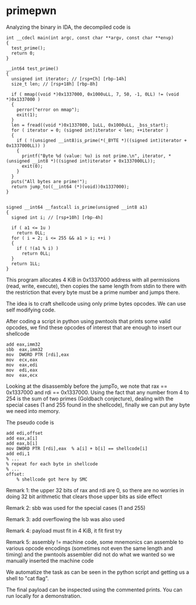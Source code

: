 
# primepwn

Analyzing the binary in IDA, the decompiled code is

```
int __cdecl main(int argc, const char **argv, const char **envp)
{
  test_prime();
  return 0;
}

__int64 test_prime()
{
  unsigned int iterator; // [rsp+Ch] [rbp-14h]
  size_t len; // [rsp+18h] [rbp-8h]

  if ( mmap((void *)0x1337000, 0x1000uLL, 7, 50, -1, 0LL) != (void *)0x1337000 )
  {
    perror("error on mmap");
    exit(1);
  }
  len = fread((void *)0x1337000, 1uLL, 0x1000uLL, _bss_start);
  for ( iterator = 0; (signed int)iterator < len; ++iterator )
  {
    if ( !(unsigned __int8)is_prime(*(_BYTE *)((signed int)iterator + 0x1337000LL)) )
    {
      printf("Byte %d (value: %u) is not prime.\n", iterator, *(unsigned __int8 *)((signed int)iterator + 0x1337000LL));
      exit(0);
    }
  }
  puts("All bytes are prime!");
  return jump_to((__int64 (*)(void))0x1337000);
}


signed __int64 __fastcall is_prime(unsigned __int8 a1)
{
  signed int i; // [rsp+10h] [rbp-4h]

  if ( a1 <= 1u )
    return 0LL;
  for ( i = 2; i <= 255 && a1 > i; ++i )
  {
    if ( !(a1 % i) )
      return 0LL;
  }
  return 1LL;
}
```

This program allocates 4 KiB in 0x1337000 address with all permissions (read, write, execute),
then copies the same length from stdin to there with the restriction that every byte must be a prime number
and jumps there.

The idea is to craft shellcode using only prime bytes opcodes. We can use self modifying code.

After coding a script in python using pwntools that prints some valid opcodes,
we find these opcodes of interest that are enough to insert our shellcode

```
add eax,imm32
sbb  eax,imm32
mov  DWORD PTR [rdi],eax
mov  ecx,eax
mov  eax,edi
mov  edi,eax
mov  eax,ecx
```

Looking at the disassembly before the jumpTo, we note that rax == 0x1337000 and rdi == 0x1337000.
Using the fact that any number from 4 to 254 is the sum of two primes (Goldbach conjecture),
dealing with the special cases (1 and 255 found in the shellcode), finally
 we can put any byte we need into memory.

The pseudo code is
```
add edi,offset
add eax,a[i]
add eax,b[i]
mov DWORD PTR [rdi],eax  % a[i] + b[i] == shellcode[i]
add edi,1
% ...
% repeat for each byte in shellcode
% ...
offset:
	% shellcode got here by SMC
```

Remark 1: the upper 32 bits of rax and rdi are 0, so there are no worries in doing 32 bit arithmetic that clears those upper bits as side effect

Remark 2: sbb was used for the special cases (1 and 255)

Remark 3: add overflowing the lsb was also used

Remark 4: payload must fit in 4 KiB, it fit first try

Remark 5: assembly != machine code, some mnemonics can assemble to various opcode encodings (sometimes not even the same length and timing) and the pwntools assembler did not do what we wanted so we manually inserted the machine code

We automatize the task as can be seen in the python script and getting us a shell to "cat flag".

The final payload can be inspected using the commented prints.
You can run locally for a demonstration.
